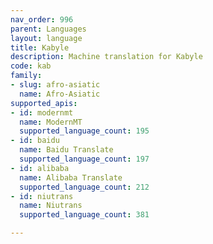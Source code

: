 ```yaml
---
nav_order: 996
parent: Languages
layout: language
title: Kabyle
description: Machine translation for Kabyle
code: kab
family:
- slug: afro-asiatic
  name: Afro-Asiatic
supported_apis:
- id: modernmt
  name: ModernMT
  supported_language_count: 195
- id: baidu
  name: Baidu Translate
  supported_language_count: 197
- id: alibaba
  name: Alibaba Translate
  supported_language_count: 212
- id: niutrans
  name: Niutrans
  supported_language_count: 381

---
```



